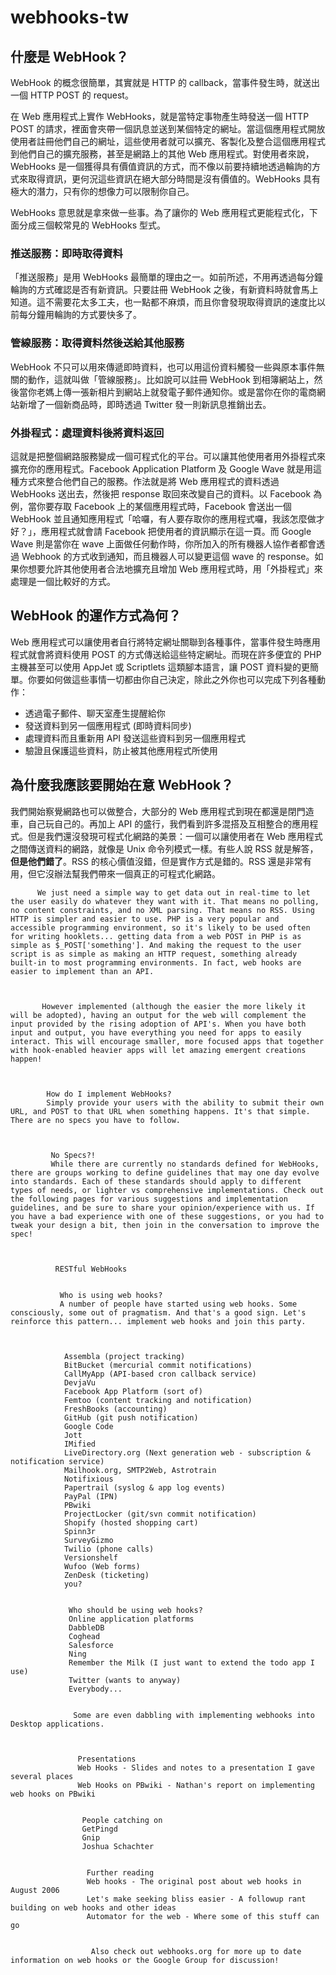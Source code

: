 # webhooks-tw

## 什麼是 WebHook？

WebHook 的概念很簡單，其實就是 HTTP 的 callback，當事件發生時，就送出一個 HTTP POST 的 request。

在 Web 應用程式上實作 WebHooks，就是當特定事物產生時發送一個 HTTP POST 的請求，裡面會夾帶一個訊息並送到某個特定的網址。當這個應用程式開放使用者註冊他們自己的網址，這些使用者就可以擴充、客製化及整合這個應用程式到他們自己的擴充服務，甚至是網路上的其他 Web 應用程式。對使用者來說，WebHooks 是一個獲得具有價值資訊的方式，而不像以前要持續地透過輪詢的方式來取得資訊，更何況這些資訊在絕大部分時間是沒有價值的。WebHooks 具有極大的潛力，只有你的想像力可以限制你自己。

WebHooks 意思就是拿來做一些事。為了讓你的 Web 應用程式更能程式化，下面分成三個較常見的 WebHooks 型式。

### 推送服務：即時取得資料

「推送服務」是用 WebHooks 最簡單的理由之一。如前所述，不用再透過每分鐘輪詢的方式確認是否有新資訊。只要註冊 WebHook 之後，有新資料時就會馬上知道。這不需要花太多工夫，也一點都不麻煩，而且你會發現取得資訊的速度比以前每分鐘用輪詢的方式要快多了。

### 管線服務：取得資料然後送給其他服務

WebHook 不只可以用來傳遞即時資料，也可以用這份資料觸發一些與原本事件無關的動作，這就叫做「管線服務」。比如說可以註冊 WebHook 到相簿網站上，然後當你老媽上傳一張新相片到網站上就發電子郵件通知你。或是當你在你的電商網站新增了一個新商品時，即時透過 Twitter 發一則新訊息推銷出去。

### 外掛程式：處理資料後將資料返回

這就是把整個網路服務變成一個可程式化的平台。可以讓其他使用者用外掛程式來擴充你的應用程式。Facebook Application Platform 及 Google Wave 就是用這種方式來整合他們自己的服務。作法就是將 Web 應用程式的資料透過 WebHooks 送出去，然後把 response 取回來改變自己的資料。以 Facebook 為例，當你要存取 Facebook 上的某個應用程式時，Facebook 會送出一個 WebHook 並且通知應用程式「哈囉，有人要存取你的應用程式囉，我該怎麼做才好？」，應用程式就會請 Facebook 把使用者的資訊顯示在這一頁。而 Google Wave 則是當你在 wave 上面做任何動作時，你所加入的所有機器人協作者都會透過 Webhook 的方式收到通知，而且機器人可以變更這個 wave 的 response。如果你想要允許其他使用者合法地擴充且增加 Web 應用程式時，用「外掛程式」來處理是一個比較好的方式。

## WebHook 的運作方式為何？

Web 應用程式可以讓使用者自行將特定網址關聯到各種事件，當事件發生時應用程式就會將資料使用 POST 的方式傳送給這些特定網址。而現在許多便宜的 PHP 主機甚至可以使用 AppJet 或 Scriptlets 這類腳本語言，讓 POST 資料變的更簡單。你要如何做這些事情一切都由你自己決定，除此之外你也可以完成下列各種動作：

* 透過電子郵件、聊天室產生提醒給你
* 發送資料到另一個應用程式 (即時資料同步)
* 處理資料而且重新用 API 發送這些資料到另一個應用程式
* 驗證且保護這些資料，防止被其他應用程式所使用

## 為什麼我應該要開始在意 WebHook？

我們開始察覺網路也可以做整合，大部分的 Web 應用程式到現在都還是閉門造車，自己玩自己的。再加上 API 的盛行，我們看到許多混搭及互相整合的應用程式。但是我們還沒發現可程式化網路的美景：一個可以讓使用者在 Web 應用程式之間傳送資料的網路，就像是 Unix 命令列模式一樣。有些人說 RSS 就是解答，**但是他們錯了**。RSS 的核心價值沒錯，但是實作方式是錯的。RSS 還是非常有用，但它沒辦法幫我們帶來一個真正的可程式化網路。

          We just need a simple way to get data out in real-time to let the user easily do whatever they want with it. That means no polling, no content constraints, and no XML parsing. That means no RSS. Using HTTP is simpler and easier to use. PHP is a very popular and accessible programming environment, so it's likely to be used often for writing hooklets... getting data from a web POST in PHP is as simple as $_POST['something']. And making the request to the user script is as simple as making an HTTP request, something already built-in to most programming environments. In fact, web hooks are easier to implement than an API.

           

           However implemented (although the easier the more likely it will be adopted), having an output for the web will complement the input provided by the rising adoption of API's. When you have both input and output, you have everything you need for apps to easily interact. This will encourage smaller, more focused apps that together with hook-enabled heavier apps will let amazing emergent creations happen!

            

            How do I implement WebHooks?
            Simply provide your users with the ability to submit their own URL, and POST to that URL when something happens. It's that simple. There are no specs you have to follow.

             

             No Specs?!
             While there are currently no standards defined for WebHooks, there are groups working to define guidelines that may one day evolve into standards. Each of these standards should apply to different types of needs, or lighter vs comprehensive implementations. Check out the following pages for various suggestions and implementation guidelines, and be sure to share your opinion/experience with us. If you have a bad experience with one of these suggestions, or you had to tweak your design a bit, then join in the conversation to improve the spec!

              

              RESTful WebHooks
               

               Who is using web hooks?
               A number of people have started using web hooks. Some consciously, some out of pragmatism. And that's a good sign. Let's reinforce this pattern... implement web hooks and join this party.

                

                Assembla (project tracking)
                BitBucket (mercurial commit notifications)
                CallMyApp (API-based cron callback service)  
                DevjaVu
                Facebook App Platform (sort of)
                Femtoo (content tracking and notification)
                FreshBooks (accounting)
                GitHub (git push notification)
                Google Code
                Jott
                IMified
                LiveDirectory.org (Next generation web - subscription & notification service)
                Mailhook.org, SMTP2Web, Astrotrain
                Notifixious
                Papertrail (syslog & app log events)
                PayPal (IPN)
                PBwiki
                ProjectLocker (git/svn commit notification)
                Shopify (hosted shopping cart)
                Spinn3r
                SurveyGizmo
                Twilio (phone calls)
                Versionshelf
                Wufoo (Web forms)
                ZenDesk (ticketing)
                you?
                 

                 Who should be using web hooks?
                 Online application platforms
                 DabbleDB
                 Coghead
                 Salesforce
                 Ning
                 Remember the Milk (I just want to extend the todo app I use)
                 Twitter (wants to anyway)
                 Everybody...
                  

                  Some are even dabbling with implementing webhooks into Desktop applications.

                   

                   Presentations
                   Web Hooks - Slides and notes to a presentation I gave several places
                   Web Hooks on PBwiki - Nathan's report on implementing web hooks on PBwiki
                    

                    People catching on
                    GetPingd
                    Gnip
                    Joshua Schachter
                     

                     Further reading
                     Web hooks - The original post about web hooks in August 2006
                     Let's make seeking bliss easier - A followup rant building on web hooks and other ideas
                     Automator for the web - Where some of this stuff can go
                      

                      Also check out webhooks.org for more up to date information on web hooks or the Google Group for discussion!
